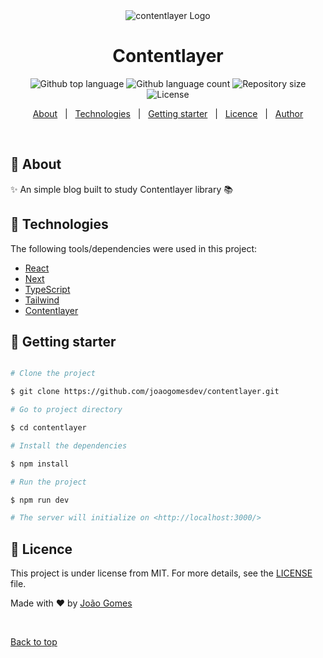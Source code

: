 <div align="center" id="top">
  <img src="https://i.imgur.com/dj1Iwz3.png" alt="contentlayer Logo" />
</div>

<h1 align="center">Contentlayer</h1>

<p align="center">
  <img alt="Github top language" src="https://img.shields.io/github/languages/top/joaogomesdev/contentlayer?color=4f46e5">

  <img alt="Github language count" src="https://img.shields.io/github/languages/count/joaogomesdev/contentlayer?color=4f46e5">

  <img alt="Repository size" src="https://img.shields.io/github/repo-size/joaogomesdev/contentlayer?color=4f46e5" >

  <img alt="License" src="https://img.shields.io/github/last-commit/joaogomesdev/contentlayer?color=4f46e5">
</p>

<p align="center">
  <a href="#dart-about">About</a> &#xa0; | &#xa0;
  <a href="#rocket-technologies">Technologies</a> &#xa0; | &#xa0;
  <a href="#checkered_flag-starting">Getting starter</a> &#xa0; | &#xa0;
  <a href="#memo-license">Licence</a> &#xa0; | &#xa0;
  <a href="https://github.com/JoaoGomes5" target="_blank">Author</a>
</p>

<br>

## :dart: About

✨ An simple blog built to study Contentlayer library 📚

## :rocket: Technologies 

The following tools/dependencies were used in this project:


- [React](https://vuejs.org/)
- [Next](https://vitejs.dev/)
- [TypeScript](https://www.typescriptlang.org/)
- [Tailwind](https://tailwindcss.com/)
- [Contentlayer](https://www.contentlayer.dev)


## :checkered_flag: Getting starter


```bash

# Clone the project

$ git clone https://github.com/joaogomesdev/contentlayer.git

# Go to project directory

$ cd contentlayer

# Install the dependencies

$ npm install 

# Run the project

$ npm run dev 

# The server will initialize on <http://localhost:3000/>

```

## :memo: Licence

This project is under license from MIT. For more details, see the [LICENSE](LICENSE.md) file.

Made with :heart: by <a href="https://github.com/JoaoGomes5" target="_blank">João Gomes</a>

&#xa0;

<a href="#top">Back to top</a>
